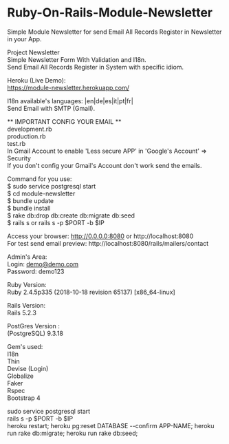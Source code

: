 # Ruby-On-Rails-Module-Newsletter<br>
Simple Module Newsletter for send Email All Records Register in Newsletter in your App.<br>

Project Newsletter<br>
Simple Newsletter Form With Validation and I18n.<br>
Send Email All Records Register in System with specific idiom.<br>

Heroku (Live Demo):<br>
https://module-newsletter.herokuapp.com/<br>

I18n available's languages: |en|de|es|it|pt|fr|<br>
Send Email with SMTP (Gmail).<br>

** IMPORTANT CONFIG YOUR EMAIL **<br>
development.rb<br>
production.rb<br>
test.rb<br>
In Gmail Account to enable 'Less secure APP' in 'Google's Account' => Security<br>
If you don't config your Gmail's Account don't work send the emails.<br>

Command for you use:<br>
$ sudo service postgresql start <br>
$ cd module-newsletter<br>
$ bundle update<br>
$ bundle install<br>
$ rake db:drop db:create db:migrate db:seed<br>
$ rails s or rails s -p $PORT -b $IP<br>

Access your browser: http://0.0.0.0:8080 or http://localhost:8080<br>
For test send email preview: http://localhost:8080/rails/mailers/contact<br>

Admin's Area:<br>
Login: demo@demo.com<br>
Password: demo123<br>

Ruby Version:<br>
Ruby 2.4.5p335 (2018-10-18 revision 65137) [x86_64-linux]<br>

Rails Version:<br>
Rails 5.2.3<br>

PostGres Version :<br>
(PostgreSQL) 9.3.18<br>

Gem's used:<br>
I18n<br>
Thin<br>
Devise (Login)<br>
Globalize<br>
Faker<br>
Rspec<br>
Bootstrap 4<br>

sudo service postgresql start<br>
rails s -p $PORT -b $IP <br>
heroku restart; heroku pg:reset DATABASE --confirm APP-NAME; heroku run rake db:migrate; heroku run rake db:seed; <br>